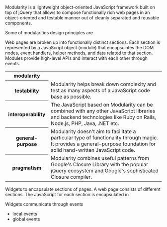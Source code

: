 Modularity is a lightweight object-oriented JavaScript framework built on top of jQuery 
that allows to compose functionally rich web pages 
in an object-oriented and testable manner out of cleanly separated and reusable components. 


Some of modularities design principles are

<table>
  <tr>
    <th>modularity</th
    <td>Web pages are broken up into functionally distinct sections. Each section is represented
      by a JavaScript object (module) that encapsulates the DOM nodes, event handlers, 
      helper methods, and data related to that section. 
      Modules provide high-level APIs and interact with each other through events.
    </td>
  </tr>
  <tr>
    <th>testability</th>
    <td>
      Modularity helps break down complexity and test as many aspects of a JavaScript code base 
      as possible.
    </td>
  </tr>
  <tr>
    <th>interoperability</th>
    <td>
      The JavaScript based on Modularity can be combined with any other JavaScript libraries and
      backend technologies like Ruby on Rails, Node.js, PHP, Java, .NET etc.
    </td>
  </tr>
  <tr>
    <th>general-purpose</th>
    <td>
      Modularity doesn't aim to facilitate a particular type of functionality through magic.
      It provides a general-purpose foundation for solid hand-written JavaScript code.
  </tr>
  <tr>
    <th>pragmatism</th>
    <td>
      Modularity combines useful patterns from Google's Closure Library 
      with the popular jQuery ecosystem and Google's sophisticated Closure compiler. 
    </td>
  </tr>
</table>


Widgets to encapsulate sections of pages.
A web page consists of different sections. The JavaScript for each section is encapsulated in 

Widgets communicate through events
- local events
- global events
